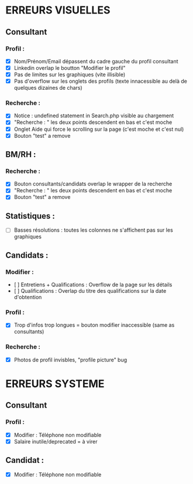 # ERREURS VISUELLES
## Consultant
### Profil :
- [x] Nom/Prénom/Email dépassent du cadre gauche du profil consultant
- [x] Linkedin overlap le boutton "Modifier le profil"
- [x] Pas de limites sur les graphiques (vite illisible)
- [x] Pas d'overflow sur les onglets des profils (texte innacessible au delà de quelques dizaines de chars)
### Recherche : 
- [x] Notice : undefined statement in Search.php visible au chargement
- [x] "Recherche : " les deux points descendent en bas et c'est moche
- [x] Onglet Aide qui force le scrolling sur la page (c'est moche et c'est nul)
- [x] Bouton "test" a remove
## BM/RH :
###  Recherche : 
- [x] Bouton consultants/candidats overlap le wrapper de la recherche
- [x] "Recherche : " les deux points descendent en bas et c'est moche
- [x] Bouton "test" a remove
## Statistiques : 
- [ ] Basses résolutions : toutes les colonnes ne s'affichent pas sur les graphiques
## Candidats : 
### Modifier :
- [ ] Entretiens + Qualifications : Overflow de la page sur les détails
- [ ] Qualifications : Overlap du titre des qualifications sur la date d'obtention
### Profil : 
- [x] Trop d'infos trop longues = bouton modifier inaccessible (same as consultants)
### Recherche : 
- [x] Photos de profil invisbles, "profile picture" bug


# ERREURS SYSTEME
## Consultant
### Profil :
- [x] Modifier : Téléphone non modifiable
- [x] Salaire inutile/deprecated = à virer
## Candidat : 
- [x] Modifier : Téléphone non modifiable
